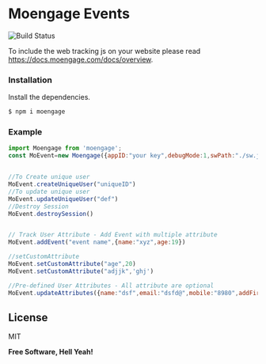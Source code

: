 # Moengage Events

![Build Status](https://travis-ci.org/joemccann/dillinger.svg?branch=master)

To include the web tracking js on your website please read https://docs.moengage.com/docs/overview.



### Installation

Install the dependencies.

```sh
$ npm i moengage
```


### Example
```js
import Moengage from 'moengage';
const MoEvent=new Moengage({appID:"your key",debugMode:1,swPath:"./sw.js"})


//To Create unique user
MoEvent.createUniqueUser("uniqueID")
//To update unique user
MoEvent.updateUniqueUser("def")
//Destroy Session
MoEvent.destroySession()


// Track User Attribute - Add Event with multiple attribute
MoEvent.addEvent("event name",{name:"xyz",age:19})

//setCustomAttribute
MoEvent.setCustomAttribute("age",20)
MoEvent.setCustomAttribute("adjjk",'ghj')

//Pre-defined User Attributes - All attribute are optional
MoEvent.updateAttributes({name:"dsf",email:"dsfd@",mobile:"8980",addFirstName:"abc",addLastName:"sdf",addGender:"M",addBirthday:new Date(1980, 2, 31)})

```



License
----

MIT


**Free Software, Hell Yeah!**






